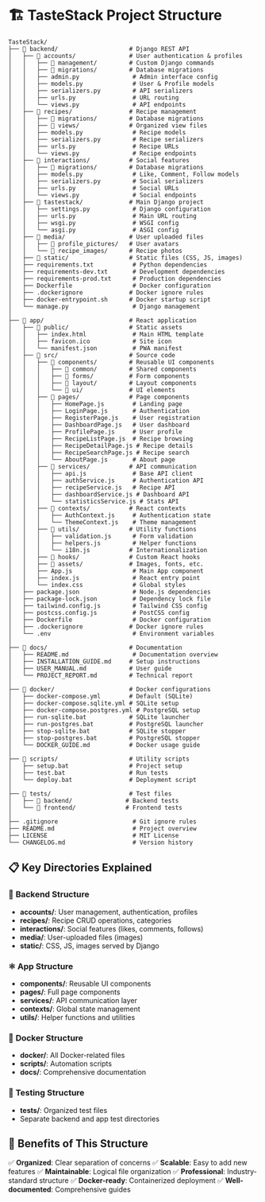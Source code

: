 # 🏗️ TasteStack Project Structure

```
TasteStack/
├── 📁 backend/                    # Django REST API
│   ├── 📁 accounts/               # User authentication & profiles
│   │   ├── 📁 management/         # Custom Django commands
│   │   ├── 📁 migrations/         # Database migrations
│   │   ├── admin.py               # Admin interface config
│   │   ├── models.py              # User & Profile models
│   │   ├── serializers.py         # API serializers
│   │   ├── urls.py                # URL routing
│   │   └── views.py               # API endpoints
│   ├── 📁 recipes/                # Recipe management
│   │   ├── 📁 migrations/         # Database migrations
│   │   ├── 📁 views/              # Organized view files
│   │   ├── models.py              # Recipe models
│   │   ├── serializers.py         # Recipe serializers
│   │   ├── urls.py                # Recipe URLs
│   │   └── views.py               # Recipe endpoints
│   ├── 📁 interactions/           # Social features
│   │   ├── 📁 migrations/         # Database migrations
│   │   ├── models.py              # Like, Comment, Follow models
│   │   ├── serializers.py         # Social serializers
│   │   ├── urls.py                # Social URLs
│   │   └── views.py               # Social endpoints
│   ├── 📁 tastestack/             # Main Django project
│   │   ├── settings.py            # Django configuration
│   │   ├── urls.py                # Main URL routing
│   │   ├── wsgi.py                # WSGI config
│   │   └── asgi.py                # ASGI config
│   ├── 📁 media/                  # User uploaded files
│   │   ├── 📁 profile_pictures/   # User avatars
│   │   └── 📁 recipe_images/      # Recipe photos
│   ├── 📁 static/                 # Static files (CSS, JS, images)
│   ├── requirements.txt           # Python dependencies
│   ├── requirements-dev.txt       # Development dependencies
│   ├── requirements-prod.txt      # Production dependencies
│   ├── Dockerfile                 # Docker configuration
│   ├── .dockerignore             # Docker ignore rules
│   ├── docker-entrypoint.sh      # Docker startup script
│   └── manage.py                  # Django management
│
├── 📁 app/                        # React application
│   ├── 📁 public/                 # Static assets
│   │   ├── index.html             # Main HTML template
│   │   ├── favicon.ico            # Site icon
│   │   └── manifest.json          # PWA manifest
│   ├── 📁 src/                    # Source code
│   │   ├── 📁 components/         # Reusable UI components
│   │   │   ├── 📁 common/         # Shared components
│   │   │   ├── 📁 forms/          # Form components
│   │   │   ├── 📁 layout/         # Layout components
│   │   │   └── 📁 ui/             # UI elements
│   │   ├── 📁 pages/              # Page components
│   │   │   ├── HomePage.js        # Landing page
│   │   │   ├── LoginPage.js       # Authentication
│   │   │   ├── RegisterPage.js    # User registration
│   │   │   ├── DashboardPage.js   # User dashboard
│   │   │   ├── ProfilePage.js     # User profile
│   │   │   ├── RecipeListPage.js  # Recipe browsing
│   │   │   ├── RecipeDetailPage.js # Recipe details
│   │   │   ├── RecipeSearchPage.js # Recipe search
│   │   │   └── AboutPage.js       # About page
│   │   ├── 📁 services/           # API communication
│   │   │   ├── api.js             # Base API client
│   │   │   ├── authService.js     # Authentication API
│   │   │   ├── recipeService.js   # Recipe API
│   │   │   ├── dashboardService.js # Dashboard API
│   │   │   └── statisticsService.js # Stats API
│   │   ├── 📁 contexts/           # React contexts
│   │   │   ├── AuthContext.js     # Authentication state
│   │   │   └── ThemeContext.js    # Theme management
│   │   ├── 📁 utils/              # Utility functions
│   │   │   ├── validation.js      # Form validation
│   │   │   ├── helpers.js         # Helper functions
│   │   │   └── i18n.js           # Internationalization
│   │   ├── 📁 hooks/              # Custom React hooks
│   │   ├── 📁 assets/             # Images, fonts, etc.
│   │   ├── App.js                 # Main App component
│   │   ├── index.js               # React entry point
│   │   └── index.css              # Global styles
│   ├── package.json               # Node.js dependencies
│   ├── package-lock.json          # Dependency lock file
│   ├── tailwind.config.js         # Tailwind CSS config
│   ├── postcss.config.js          # PostCSS config
│   ├── Dockerfile                 # Docker configuration
│   ├── .dockerignore             # Docker ignore rules
│   └── .env                       # Environment variables
│
├── 📁 docs/                       # Documentation
│   ├── README.md                  # Documentation overview
│   ├── INSTALLATION_GUIDE.md     # Setup instructions
│   ├── USER_MANUAL.md            # User guide
│   └── PROJECT_REPORT.md         # Technical report
│
├── 📁 docker/                     # Docker configurations
│   ├── docker-compose.yml        # Default (SQLite)
│   ├── docker-compose.sqlite.yml # SQLite setup
│   ├── docker-compose.postgres.yml # PostgreSQL setup
│   ├── run-sqlite.bat            # SQLite launcher
│   ├── run-postgres.bat          # PostgreSQL launcher
│   ├── stop-sqlite.bat           # SQLite stopper
│   ├── stop-postgres.bat         # PostgreSQL stopper
│   └── DOCKER_GUIDE.md           # Docker usage guide
│
├── 📁 scripts/                    # Utility scripts
│   ├── setup.bat                 # Project setup
│   ├── test.bat                  # Run tests
│   └── deploy.bat                # Deployment script
│
├── 📁 tests/                      # Test files
│   ├── 📁 backend/               # Backend tests
│   └── 📁 frontend/              # Frontend tests
│
├── .gitignore                     # Git ignore rules
├── README.md                      # Project overview
├── LICENSE                        # MIT License
└── CHANGELOG.md                   # Version history
```

## 📋 Key Directories Explained

### 🔧 **Backend Structure**
- **accounts/**: User management, authentication, profiles
- **recipes/**: Recipe CRUD operations, categories
- **interactions/**: Social features (likes, comments, follows)
- **media/**: User-uploaded files (images)
- **static/**: CSS, JS, images served by Django

### ⚛️ **App Structure**
- **components/**: Reusable UI components
- **pages/**: Full page components
- **services/**: API communication layer
- **contexts/**: Global state management
- **utils/**: Helper functions and utilities

### 🐳 **Docker Structure**
- **docker/**: All Docker-related files
- **scripts/**: Automation scripts
- **docs/**: Comprehensive documentation

### 🧪 **Testing Structure**
- **tests/**: Organized test files
- Separate backend and app test directories

## 🎯 **Benefits of This Structure**

✅ **Organized**: Clear separation of concerns
✅ **Scalable**: Easy to add new features
✅ **Maintainable**: Logical file organization
✅ **Professional**: Industry-standard structure
✅ **Docker-ready**: Containerized deployment
✅ **Well-documented**: Comprehensive guides